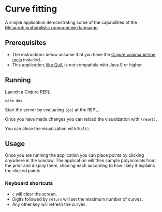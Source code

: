# Curve fitting

A simple application demonstrating some of the capabilities of the [Metaprob probabilistic programming language](https://github.com/probcomp/metaprob).

## Prerequisites

* The instructions below assume that you have the [Clojure command-line tools](https://clojure.org/guides/deps_and_cli) installed.
* This application, [like Quil](https://github.com/quil/quil/issues/228), is not compatible with Java 9 or higher.

## Running

Launch a Clojure REPL:

    make dev

Start the server by evaluating `(go)` at the REPL.

Once you have made changes you can reload the visualization with `(reset)`.

You can close the visualization with`(halt)`.

## Usage

Once you are running the application you can place points by clicking anywhere in the window. The application will then sample polynomials from the prior and display them, shading each according to how likely it explains the clicked points.

### Keyboard shortcuts

- `c` will clear the screen.
- Digits followed by `return` will set the maximum number of curves.
- Any other key will refresh the curves.

